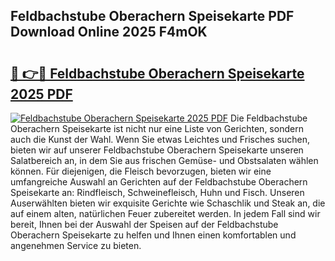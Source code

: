 ## Feldbachstube Oberachern Speisekarte PDF Download Online 2025 F4mOK

# <h2><a href="http://gc8mzt3.nevu.top/?p=Feldbachstube+Oberachern+Speisekarte">🔗 👉🔴 Feldbachstube Oberachern Speisekarte 2025 PDF</a></h2>

[![Feldbachstube Oberachern Speisekarte 2025 PDF](https://i.imgur.com/dBaPXMq.png)](http://gc8mzt3.nevu.top/?p=Feldbachstube+Oberachern+Speisekarte)
Die Feldbachstube Oberachern Speisekarte ist nicht nur eine Liste von Gerichten, sondern auch die Kunst der Wahl. Wenn Sie etwas Leichtes und Frisches suchen, bieten wir auf unserer Feldbachstube Oberachern Speisekarte unseren Salatbereich an, in dem Sie aus frischen Gemüse- und Obstsalaten wählen können. Für diejenigen, die Fleisch bevorzugen, bieten wir eine umfangreiche Auswahl an Gerichten auf der Feldbachstube Oberachern Speisekarte an: Rindfleisch, Schweinefleisch, Huhn und Fisch. Unseren Auserwählten bieten wir exquisite Gerichte wie Schaschlik und Steak an, die auf einem alten, natürlichen Feuer zubereitet werden. In jedem Fall sind wir bereit, Ihnen bei der Auswahl der Speisen auf der Feldbachstube Oberachern Speisekarte zu helfen und Ihnen einen komfortablen und angenehmen Service zu bieten.
